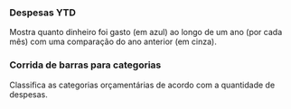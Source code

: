 ### Despesas YTD

Mostra quanto dinheiro foi gasto (em azul) ao longo de um ano (por cada mês) com uma comparação do ano anterior (em cinza).

### Corrida de barras para categorias

Classifica as categorias orçamentárias de acordo com a quantidade de despesas.
